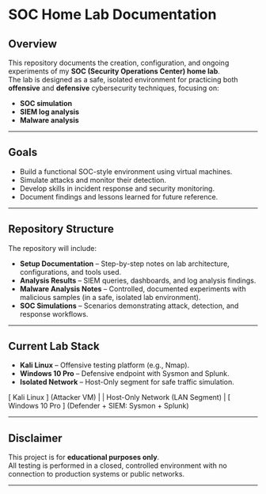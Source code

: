 # SOC Home Lab Documentation

## Overview
This repository documents the creation, configuration, and ongoing experiments of my **SOC (Security Operations Center) home lab**.  
The lab is designed as a safe, isolated environment for practicing both **offensive** and **defensive** cybersecurity techniques, focusing on:

- **SOC simulation**
- **SIEM log analysis**
- **Malware analysis**

---

## Goals
- Build a functional SOC-style environment using virtual machines.
- Simulate attacks and monitor their detection.
- Develop skills in incident response and security monitoring.
- Document findings and lessons learned for future reference.

---

## Repository Structure
The repository will include:
- **Setup Documentation** – Step-by-step notes on lab architecture, configurations, and tools used.
- **Analysis Results** – SIEM queries, dashboards, and log analysis findings.
- **Malware Analysis Notes** – Controlled, documented experiments with malicious samples (in a safe, isolated lab environment).
- **SOC Simulations** – Scenarios demonstrating attack, detection, and response workflows.

---

## Current Lab Stack
- **Kali Linux** – Offensive testing platform (e.g., Nmap).
- **Windows 10 Pro** – Defensive endpoint with Sysmon and Splunk.
- **Isolated Network** – Host-Only segment for safe traffic simulation.

[ Kali Linux ]
(Attacker VM)
|
| Host-Only Network (LAN Segment)
|
[ Windows 10 Pro ]
(Defender + SIEM: Sysmon + Splunk)

---

## Disclaimer
This project is for **educational purposes only**.  
All testing is performed in a closed, controlled environment with no connection to production systems or public networks.

---
